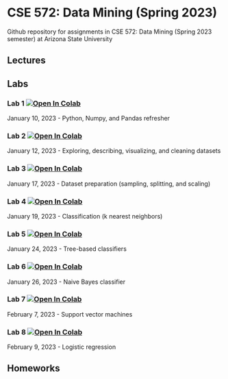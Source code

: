 # CSE 572: Data Mining (Spring 2023)
Github repository for assignments in CSE 572: Data Mining (Spring 2023 semester) at Arizona State University

## Lectures
<!--
### Lecture 1
Introduction to Data Mining [[slides]](https://docs.google.com/presentation/d/e/2PACX-1vQLrdgIC1MQRU4dPc4nNAI_ahNAefuEQGfaIODWCfzlQQZn5PvgRl9bkD7OmRMX_TMACXtanidq_aJ5/pub?start=false&loop=false&delayms=3000)

### Lecture 2
Know your data [[slides]](https://docs.google.com/presentation/d/e/2PACX-1vROcWS6-r8UGZFSAD0Ul_irKzzFVbvFErCROrydCZfTvTFTJM2eXJBvzaLK_q2uVFRmS4RoHu4l7mHO/pub?start=false&loop=false&delayms=3000)

### Lecture 3
Dataset preparation [[slides]](https://docs.google.com/presentation/d/e/2PACX-1vT-xPGsio4Q1VxqIEJGQ3YRTjX0BFskrRNPS6_jMzPiwdSCfDiDuwBGzVLRmfHNQiBHFoJ09hth0ftT/pub?start=false&loop=false&delayms=3000)

### Lecture 4
Nearest neighbor classifiers [[slides]](https://docs.google.com/presentation/d/e/2PACX-1vRkjj2XpvuGmRDpBo1mUMCeukN2UMSCVbh4VrSUp6GmoPhIQ5-e-DZQIztc3amf5ZGt51RuUxWOl5iW/pub?start=false&loop=false&delayms=3000)

### Lecture 5
Tree-based classifiers [[slides]](https://docs.google.com/presentation/d/e/2PACX-1vS_N36Vla6MxMifWD3sMccIDCIpoiSPrMi1FFmOnEeMclQwgLBNYgp5oNpB-Iu9s5aFjRUGGuh5eelw/pub?start=false&loop=false&delayms=3000)

### Lecture 6
Naive Bayes classifier [[slides]](https://docs.google.com/presentation/d/e/2PACX-1vR9IrdIVw6swMz-YLSzcJKCUEDEbjmr1JXxcCic08N4IDPaiZKt4llKxR6Qa40JTmdqEucOH_0uq1sH/pub?start=false&loop=false&delayms=3000)

### Lecture 7
Support vector machines [[slides]](https://docs.google.com/presentation/d/e/2PACX-1vTYUl4Ery8725zCH7jhPIrgdko7HTpJ7bgdqJ_W2nBLk3q2665GglHqSfKCKQMb1ipIG_Wftyb8SntU/pub?start=false&loop=false&delayms=3000)

### Lecture 8
Logistic regression and neural networks [[slides]](https://docs.google.com/presentation/d/e/2PACX-1vT8RsAUYh9OPPH6ILSYJ3j_bdP3zXSgffkYzZosi0zbYtEs7wOT-I0IDN_lSXDmjxpjY9wZMi96Ls1W/pub?start=false&loop=false&delayms=3000)

### Lecture 9
Neural networks [[slides]](https://docs.google.com/presentation/d/e/2PACX-1vTexpzAMh1_ICoMje5CeLDqooLhjXZGV8FtZJV3jSwzo_djkGtARCP8ngVDKYFH5XPpW8j39zyldshS/pub?start=false&loop=false&delayms=3000)

### Lecture 10
Ensemble methods [[slides]](https://docs.google.com/presentation/d/e/2PACX-1vSLKcU4AKu-kKxzeVI-HLn34S_hDCAUpGeLUGPF4iQuW6ElqXZj3Vm_emoEww4fbQA49f1X18U6etYY/pub?start=false&loop=false&delayms=3000)

### Lecture 11
Model selection [[slides]](https://docs.google.com/presentation/d/e/2PACX-1vRDw7IyaiZmSAPnim8hWiUbpThn1MHffsdWLUakjXwAotP9C3Gu5wgP1vfSWdzm7M-K4upk7xc76PI1/pub?start=false&loop=false&delayms=3000)

### Lecture 12
Dimensionality reduction (PCA) [[slides]](https://docs.google.com/presentation/d/e/2PACX-1vS4NkU7C04doObu97lZYqK0fE-3uhbUqAqE91ZNE5HDZORxzD8EQNUOPTMP47bOdAklIC0-xjbvUC4u/pub?start=false&loop=false&delayms=3000)

### Lecture 13
Non-linear dimensionality reduction [[slides]](https://docs.google.com/presentation/d/e/2PACX-1vSRulDWepatn4XnYlfj9oA1gPPfGPGc8hab9-Ya6WIMUKPHHzQdSiPjl-eXe1oYAvTgFhIhU2ZBOu9F/pub?start=false&loop=false&delayms=3000)

### Lecture 14
Pre-trained networks [[slides]](https://docs.google.com/presentation/d/e/2PACX-1vQeto2h0si6nbJ4tl18HfT8I_zSPhSYqlbQA_KnwwznL_nNCoV51lHiQohBBiHhQvRsTpnBcn9XWnuk/pub?start=false&loop=false&delayms=3000)

### Lecture 15
Clustering (including k-means) [[slides]](https://docs.google.com/presentation/d/e/2PACX-1vTnNw6KR7kRFvykyKQ_KYEOEzPGSuLjJug6AEu8rkoY9LH1-R5iVZdobMA00auWhjFFHcEAbkFRS9JN/pub?start=false&loop=false&delayms=3000)

### Lecture 16
Hierarchical and density-based clustering [[slides]](https://docs.google.com/presentation/d/e/2PACX-1vSZQ_wLOXKUrp1E57HKfY_FOAqkET5RkIpTpCHENKGvPgvj2U0KoDm922Xyc2OzxYjqWnwh-v3AUor0/pub?start=false&loop=false&delayms=3000)

### Lecture 17
Fuzzy clustering and cluster validity [[slides]](https://docs.google.com/presentation/d/e/2PACX-1vSdKQnBfbLB-8CjK9kCYE7b0vqHNsCrAYGs7JjyRVUjmIfIdv0KcJwasaSVMB_wZZSjtdAiuspZwlgX/pub?start=false&loop=false&delayms=3000)

### Lecture 18
Anomaly detection [[slides]](https://docs.google.com/presentation/d/e/2PACX-1vQzH6gxqbF4oA5HMUPqc5bnhEbVDsH3y0qGRuFaPAafuX4qunZkxXmSQ6Mi142GnCMHP-ZWeq4WEb20/pub?start=false&loop=false&delayms=3000)

### Lecture 19
Anomaly detection part 2 [[slides]](https://docs.google.com/presentation/d/e/2PACX-1vQeK1wqxUytMD43yJdDbVLvOa6slc275cA2Bbz_UDkotRc0QWqyMadpN5JKg5coZtD3LNcrM9rE6eFM/pub?start=true&loop=false&delayms=3000)

### Lecture 20
Anomaly detection part 3 [[slides]](https://docs.google.com/presentation/d/e/2PACX-1vRCucatwAFoJxpbCPwRipy3s20xqiOeaMc9tjT1x3cGHMYwbRYuxf3pgCDh0f0N39BU4csotaorcetJ/pub?start=false&loop=false&delayms=3000)

### Lecture 21
Research case study: anomaly detection [[slides]](https://docs.google.com/presentation/d/e/2PACX-1vQLWkB1C-t_rB8DYWhTD-_xYz0xDhcPCKF9rpjI_zW0ZDvhqwXzjYmLdxJaSoPXd-A7RHru9uQ24iBh/pub?start=false&loop=false&delayms=3000) -->

## Labs

### Lab 1 [![Open In Colab](https://colab.research.google.com/assets/colab-badge.svg)](https://colab.research.google.com/github/kerner-lab/cse572-spring2023/blob/main/labs/CSE572-Lab1.ipynb)
January 10, 2023 - Python, Numpy, and Pandas refresher

### Lab 2 [![Open In Colab](https://colab.research.google.com/assets/colab-badge.svg)](https://colab.research.google.com/github/kerner-lab/cse572-spring2023/blob/main/labs/CSE572-Lab2.ipynb)
January 12, 2023 - Exploring, describing, visualizing, and cleaning datasets

### Lab 3 [![Open In Colab](https://colab.research.google.com/assets/colab-badge.svg)](https://colab.research.google.com/github/kerner-lab/cse572-spring2023/blob/main/labs/CSE572-Lab3.ipynb)
January 17, 2023 - Dataset preparation (sampling, splitting, and scaling)

### Lab 4 [![Open In Colab](https://colab.research.google.com/assets/colab-badge.svg)](https://colab.research.google.com/github/kerner-lab/cse572-spring2023/blob/main/labs/CSE572-Lab4.ipynb)
January 19, 2023 - Classification (k nearest neighbors)

### Lab 5 [![Open In Colab](https://colab.research.google.com/assets/colab-badge.svg)](https://colab.research.google.com/github/kerner-lab/cse572-spring2023/blob/main/labs/CSE572-Lab5.ipynb)
January 24, 2023 - Tree-based classifiers

### Lab 6 [![Open In Colab](https://colab.research.google.com/assets/colab-badge.svg)](https://colab.research.google.com/github/kerner-lab/cse572-spring2023/blob/main/labs/CSE572-Lab6.ipynb)
January 26, 2023 - Naive Bayes classifier


### Lab 7 [![Open In Colab](https://colab.research.google.com/assets/colab-badge.svg)](https://colab.research.google.com/github/kerner-lab/cse572-spring2023/blob/main/labs/CSE572-Lab7.ipynb)
February 7, 2023 - Support vector machines

### Lab 8 [![Open In Colab](https://colab.research.google.com/assets/colab-badge.svg)](https://colab.research.google.com/github/kerner-lab/cse572-fall2022/blob/main/labs/CSE572-Lab8.ipynb)
February 9, 2023 - Logistic regression

<!-- 
### Lab 9 [![Open In Colab](https://colab.research.google.com/assets/colab-badge.svg)](https://colab.research.google.com/github/kerner-lab/cse572-fall2022/blob/main/labs/CSE572-Lab9.ipynb)
September 28, 2022 - Ensemble methods

### Lab 10 [![Open In Colab](https://colab.research.google.com/assets/colab-badge.svg)](https://colab.research.google.com/github/kerner-lab/cse572-fall2022/blob/main/labs/CSE572-Lab10.ipynb)
October 3, 2022 - Model selection

### Lab 11 [![Open In Colab](https://colab.research.google.com/assets/colab-badge.svg)](https://colab.research.google.com/github/kerner-lab/cse572-fall2022/blob/main/labs/CSE572-Lab11.ipynb)
October 5, 2022 - Dimensionality reduction with PCA

### Lab 12 [![Open In Colab](https://colab.research.google.com/assets/colab-badge.svg)](https://colab.research.google.com/github/kerner-lab/cse572-fall2022/blob/main/labs/CSE572-Lab12.ipynb)
October 17, 2022 - Non-linear dimensionality reduction

### Lab 13 [![Open In Colab](https://colab.research.google.com/assets/colab-badge.svg)](https://colab.research.google.com/github/kerner-lab/cse572-fall2022/blob/main/labs/CSE572-Lab13.ipynb)
October 19, 2022 - Pre-trained networks

### Lab 14 [![Open In Colab](https://colab.research.google.com/assets/colab-badge.svg)](https://colab.research.google.com/github/kerner-lab/cse572-fall2022/blob/main/labs/CSE572-Lab14.ipynb)
October 24, 2022 - Clustering (including k-means)

### Lab 15 [![Open In Colab](https://colab.research.google.com/assets/colab-badge.svg)](https://colab.research.google.com/github/kerner-lab/cse572-fall2022/blob/main/labs/CSE572-Lab15.ipynb)
October 26, 2022 - Hierarchical and density-based clustering

### Lab 16 [![Open In Colab](https://colab.research.google.com/assets/colab-badge.svg)](https://colab.research.google.com/github/kerner-lab/cse572-fall2022/blob/main/labs/CSE572-Lab16.ipynb)
October 31, 2022 - Cluster validity measures

### Lab 17 [![Open In Colab](https://colab.research.google.com/assets/colab-badge.svg)](https://colab.research.google.com/github/kerner-lab/cse572-fall2022/blob/main/labs/CSE572-Lab17.ipynb)
November 7, 2022 - Anomaly detection

### Lab 18 [![Open In Colab](https://colab.research.google.com/assets/colab-badge.svg)](https://colab.research.google.com/github/kerner-lab/cse572-fall2022/blob/main/labs/CSE572-Lab18.ipynb)
November 9, 2022 - Anomaly detection (reconstruction-based approaches) -->

## Homeworks

<!-- ### Homework 1 [![Open In Colab](https://colab.research.google.com/assets/colab-badge.svg)](https://colab.research.google.com/github/kerner-lab/cse572-fall2022/blob/main/homework/cse572-homework1.ipynb)
Classification methods. Assigned: September 28, 2022. Due: October 12, 2022.

### Homework 2 [![Open In Colab](https://colab.research.google.com/assets/colab-badge.svg)](https://colab.research.google.com/github/kerner-lab/cse572-fall2022/blob/main/homework/cse572-homework2.ipynb)
Dimensionality reduction. Assigned: October 19, 2022. Due: October 31, 2022.

### Homework 3 [![Open In Colab](https://colab.research.google.com/assets/colab-badge.svg)](https://colab.research.google.com/github/kerner-lab/cse572-fall2022/blob/main/homework/cse572-homework3.ipynb)
Dimensionality reduction. Assigned: October 19, 2022. Due: November 9, 2022.

### Homework 4 [![Open In Colab](https://colab.research.google.com/assets/colab-badge.svg)](https://colab.research.google.com/github/kerner-lab/cse572-fall2022/blob/main/homework/cse572-homework4.ipynb)
Novelty detection. Assigned: November 12, 2022. Due: November 28, 2022.
 -->
